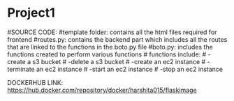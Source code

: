 # Project1
#SOURCE CODE:
            #template folder: contains all the html files required for frontend
            #routes.py: contains the backend part which includes all the routes that are linked to the functions in the boto.py file
            #boto.py: includes the functions created to perform various functions
                       # functions include:
                                            # -create a s3 bucket
                                            # -delete a s3 bucket
                                            # -create an ec2 instance
                                            # -terminate an ec2 instance
                                            # -start an ec2 instance
                                            # -stop an ec2 instance


DOCKERHUB LINK: https://hub.docker.com/repository/docker/harshita015/flaskimage
